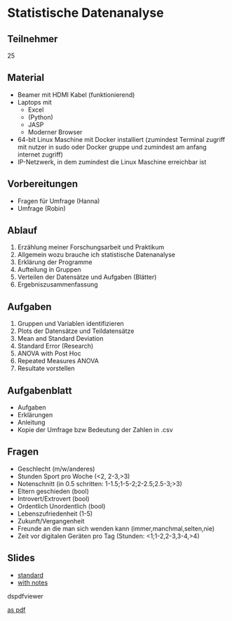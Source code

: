 
# Statistische Datenanalyse

## Teilnehmer

25

## Material

* Beamer mit HDMI Kabel (funktionierend)
* Laptops mit
  * Excel
  * (Python)
  * JASP
  * Moderner Browser
* 64-bit Linux Maschine mit Docker installiert (zumindest Terminal zugriff mit nutzer in sudo oder Docker gruppe und zumindest am anfang internet zugriff)
* IP-Netzwerk, in dem zumindest die Linux Maschine erreichbar ist

## Vorbereitungen

* Fragen für Umfrage (Hanna)
* Umfrage (Robin)

## Ablauf

1. Erzählung meiner Forschungsarbeit und Praktikum
2. Allgemein wozu brauche ich statistische Datenanalyse
3. Erklärung der Programme
4. Aufteilung in Gruppen
5. Verteilen der Datensätze und Aufgaben (Blätter)
6. Ergebniszusammenfassung

## Aufgaben

1. Gruppen und Variablen identifizieren
2. Plots der Datensätze und Teildatensätze
3. Mean and Standard Deviation
4. Standard Error (Research)
5. ANOVA with Post Hoc
6. Repeated Measures ANOVA
7. Resultate vorstellen

## Aufgabenblatt

* Aufgaben
* Erklärungen
* Anleitung
* Kopie der Umfrage bzw Bedeutung der Zahlen in .csv

## Fragen

* Geschlecht (m/w/anderes)
* Stunden Sport pro Woche (<2, 2-3,>3)
* Notenschnitt (in 0.5 schritten: 1-1.5;1-5-2;2-2.5;2.5-3;>3)
* Eltern geschieden (bool)
* Introvert/Extrovert (bool)
* Ordentlich Unordentlich (bool)
* Lebenszufriedenheit (1-5)
* Zukunft/Vergangenheit
* Freunde an die man sich wenden kann (immer,manchmal,selten,nie)
* Zeit vor digitalen Geräten pro Tag (Stunden: <1;1-2,2-3,3-4,>4)

## Slides

* [standard](https://robinmarchart.github.io/workshop-wissenschaftstag/slides.pdf)
* [with notes](https://robinmarchart.github.io/workshop-wissenschaftstag/slides_with_notes.pdf)

dspdfviewer

[as pdf](https://robinmarchart.github.io/workshop-wissenschaftstag/Workshop.pdf)

